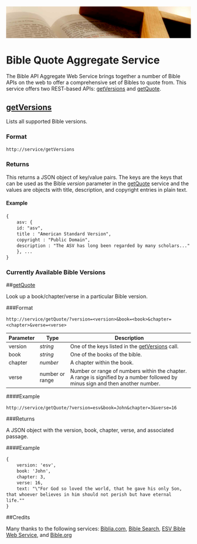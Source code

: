 ![Header Image](bible.png "Bible Quote Aggregate Service")

# Bible Quote Aggregate Service

The Bible API Aggregate Web Service brings together a number of Bible APIs on the web to offer a comprehensive set of Bibles to quote from. This service offers two REST-based APIs: [getVersions](#getVersions) and [getQuote](#getQuote).

## [getVersions](id:getVersions)

Lists all supported Bible versions.

### Format

```
http://service/getVersions
```

### Returns

This returns a JSON object of key/value pairs. The keys are the keys that can be used as the Bible *version* parameter in the [getQuote](#getQuote) service and the values are objects with title, description, and copyright entries in plain text. 

#### Example
```
{ 
	asv: { 
	id: "asv",
	title : "American Standard Version", 
	copyright : "Public Domain", 
	description : "The ASV has long been regarded by many scholars..."
	}, ...
}
```
### Currently Available Bible Versions

##[getQuote](id:getQuote)

Look up a book/chapter/verse in a particular Bible version. 

###Format
```
http://service/getQuote/?version=<version>&book=<book>&chapter=<chapter>&verse=<verse>
```
| Parameter | Type | Description |
| --------- | ---- | ----------- |
| version | *string* | One of the keys listed in the [getVersions](#getVersions) call. |
| book | *string* | One of the books of the bible. |
| chapter | *number* | A chapter within the book. |
| verse | number or range | 	Number or range of numbers within the chapter. A range is signified by a number followed by minus sign and then another number. |

####Example
```
http://service/getQuote/?version=esv&book=John&chapter=3&verse=16
```
###Returns

A JSON object with the version, book, chapter, verse, and associated passage.

####Example
```
{
	version: 'esv',
	book: 'John',
	chapter: 3, 
	verse: 16, 
	text: "\"For God so loved the world, that he gave his only Son, that whoever believes in him should not perish but have eternal life.""
}
```
##Credits

Many thanks to the following services: [Biblia.com](http://api.biblia.com/docs/), [Bible Search](http://bibles.org/pages/api), [ESV Bible Web Service](http://www.esvapi.org/api), and [Bible.org](https://labs.bible.org/api_web_service)

